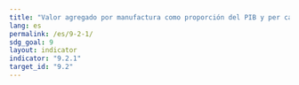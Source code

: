 ```yaml
---
title: "Valor agregado por manufactura como proporción del PIB y per cápita"
lang: es
permalink: /es/9-2-1/
sdg_goal: 9
layout: indicator
indicator: "9.2.1"
target_id: "9.2"
---
```


